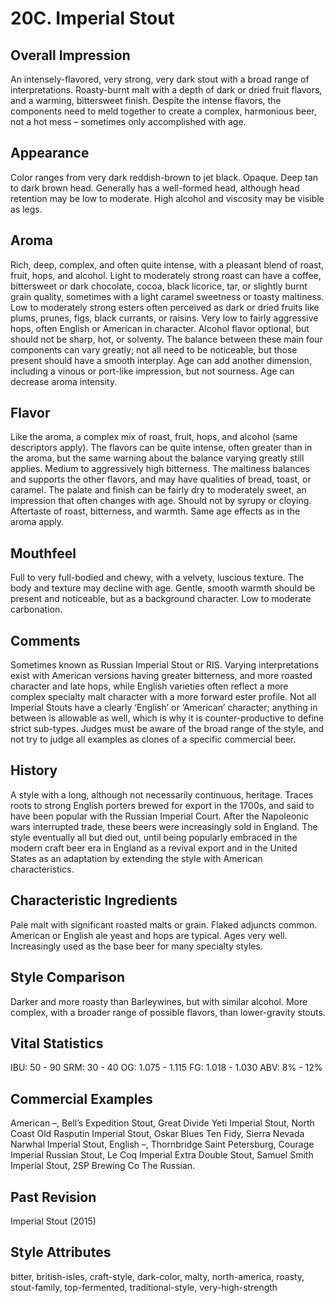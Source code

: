 # 20C. Imperial Stout

## Overall Impression

An intensely-flavored, very strong, very dark stout with a broad range of interpretations. Roasty-burnt malt with a depth of dark or dried fruit flavors, and a warming, bittersweet finish. Despite the intense flavors, the components need to meld together to create a complex, harmonious beer, not a hot mess – sometimes only accomplished with age.

## Appearance

Color ranges from very dark reddish-brown to jet black. Opaque. Deep tan to dark brown head. Generally has a well-formed head, although head retention may be low to moderate. High alcohol and viscosity may be visible as legs.

## Aroma

Rich, deep, complex, and often quite intense, with a pleasant blend of roast, fruit, hops, and alcohol. Light to moderately strong roast can have a coffee, bittersweet or dark chocolate, cocoa, black licorice, tar, or slightly burnt grain quality, sometimes with a light caramel sweetness or toasty maltiness. Low to moderately strong esters often perceived as dark or dried fruits like plums, prunes, figs, black currants, or raisins. Very low to fairly aggressive hops, often English or American in character. Alcohol flavor optional, but should not be sharp, hot, or solventy. The balance between these main four components can vary greatly; not all need to be noticeable, but those present should have a smooth interplay. Age can add another dimension, including a vinous or port-like impression, but not sourness. Age can decrease aroma intensity.

## Flavor

Like the aroma, a complex mix of roast, fruit, hops, and alcohol (same descriptors apply). The flavors can be quite intense, often greater than in the aroma, but the same warning about the balance varying greatly still applies. Medium to aggressively high bitterness. The maltiness balances and supports the other flavors, and may have qualities of bread, toast, or caramel. The palate and finish can be fairly dry to moderately sweet, an impression that often changes with age. Should not by syrupy or cloying. Aftertaste of roast, bitterness, and warmth. Same age effects as in the aroma apply.

## Mouthfeel

Full to very full-bodied and chewy, with a velvety, luscious texture. The body and texture may decline with age. Gentle, smooth warmth should be present and noticeable, but as a background character. Low to moderate carbonation.

## Comments

Sometimes known as Russian Imperial Stout or RIS. Varying interpretations exist with American versions having greater bitterness, and more roasted character and late hops, while English varieties often reflect a more complex specialty malt character with a more forward ester profile. Not all Imperial Stouts have a clearly ‘English’ or ‘American’ character; anything in between is allowable as well, which is why it is counter-productive to define strict sub-types. Judges must be aware of the broad range of the style, and not try to judge all examples as clones of a specific commercial beer.

## History

A style with a long, although not necessarily continuous, heritage. Traces roots to strong English porters brewed for export in the 1700s, and said to have been popular with the Russian Imperial Court. After the Napoleonic wars interrupted trade, these beers were increasingly sold in England. The style eventually all but died out, until being popularly embraced in the modern craft beer era in England as a revival export and in the United States as an adaptation by extending the style with American characteristics.

## Characteristic Ingredients

Pale malt with significant roasted malts or grain. Flaked adjuncts common. American or English ale yeast and hops are typical. Ages very well. Increasingly used as the base beer for many specialty styles.

## Style Comparison

Darker and more roasty than Barleywines, but with similar alcohol. More complex, with a broader range of possible flavors, than lower-gravity stouts.

## Vital Statistics

IBU: 50 - 90
SRM: 30 - 40
OG: 1.075 - 1.115
FG: 1.018 - 1.030
ABV: 8% - 12%

## Commercial Examples

American –, Bell’s Expedition Stout, Great Divide Yeti Imperial Stout, North Coast Old Rasputin Imperial Stout, Oskar Blues Ten Fidy, Sierra Nevada Narwhal Imperial Stout, English –, Thornbridge Saint Petersburg, Courage Imperial Russian Stout, Le Coq Imperial Extra Double Stout, Samuel Smith Imperial Stout, 2SP Brewing Co The Russian.

## Past Revision

Imperial Stout (2015)

## Style Attributes

bitter, british-isles, craft-style, dark-color, malty, north-america, roasty, stout-family, top-fermented, traditional-style, very-high-strength